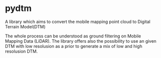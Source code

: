 # pydtm

A library which aims to convert the mobile mapping point cloud to Digital Terrain Model(DTM)

The whole process can be understood as ground filtering on Mobile Mapping Data (LiDAR). The library offers also the possibility to use an given DTM with low resolusion as a prior to generate a mix of low and high resolusion DTM.

